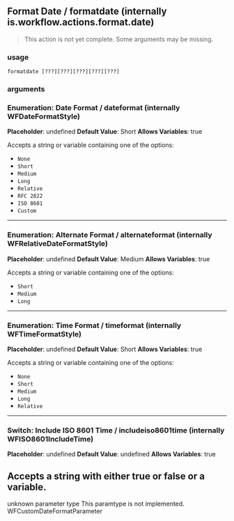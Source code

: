 
## Format Date / formatdate (internally is.workflow.actions.format.date)

> This action is not yet complete. Some arguments may be missing.

### usage
`formatdate [???][???][???][???][???]`

### arguments
### Enumeration: Date Format / dateformat (internally WFDateFormatStyle)
**Placeholder**: undefined
**Default Value**: Short
**Allows Variables**: true


Accepts a string 
or variable
containing one of the options:

- `None`
- `Short`
- `Medium`
- `Long`
- `Relative`
- `RFC 2822`
- `ISO 8601`
- `Custom`
---
### Enumeration: Alternate Format / alternateformat (internally WFRelativeDateFormatStyle)
**Placeholder**: undefined
**Default Value**: Medium
**Allows Variables**: true


Accepts a string 
or variable
containing one of the options:

- `Short`
- `Medium`
- `Long`
---
### Enumeration: Time Format / timeformat (internally WFTimeFormatStyle)
**Placeholder**: undefined
**Default Value**: Short
**Allows Variables**: true


Accepts a string 
or variable
containing one of the options:

- `None`
- `Short`
- `Medium`
- `Long`
- `Relative`
---
### Switch: Include ISO 8601 Time / includeiso8601time (internally WFISO8601IncludeTime)
**Placeholder**: undefined
**Default Value**: undefined
**Allows Variables**: true


Accepts a string with either true or false
or a variable.
---
unknown parameter type This paramtype is not implemented. WFCustomDateFormatParameter

